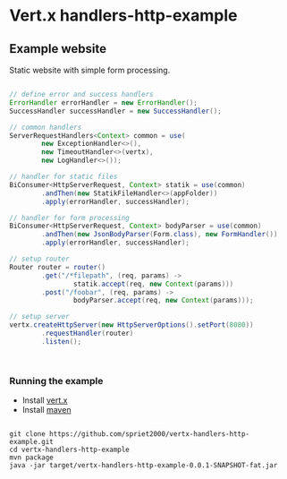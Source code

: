 # Vert.x handlers-http-example

## Example website

Static website with simple form processing.

``` java

// define error and success handlers
ErrorHandler errorHandler = new ErrorHandler();
SuccessHandler successHandler = new SuccessHandler();

// common handlers
ServerRequestHandlers<Context> common = use(
        new ExceptionHandler<>(),
        new TimeoutHandler<>(vertx),
        new LogHandler<>());

// handler for static files
BiConsumer<HttpServerRequest, Context> statik = use(common)
        .andThen(new StatikFileHandler<>(appFolder))
        .apply(errorHandler, successHandler);

// handler for form processing
BiConsumer<HttpServerRequest, Context> bodyParser = use(common)
        .andThen(new JsonBodyParser(Form.class), new FormHandler())
        .apply(errorHandler, successHandler);

// setup router
Router router = router()
        .get("/*filepath", (req, params) ->
                statik.accept(req, new Context(params)))
        .post("/foobar", (req, params) ->
                bodyParser.accept(req, new Context(params)));

// setup server
vertx.createHttpServer(new HttpServerOptions().setPort(8080))
        .requestHandler(router)
        .listen();

                
```

### Running the example

* Install [vert.x](http://vert-x3.github.io)
* Install [maven](http://maven.apache.org)

```

git clone https://github.com/spriet2000/vertx-handlers-http-example.git
cd vertx-handlers-http-example
mvn package
java -jar target/vertx-handlers-http-example-0.0.1-SNAPSHOT-fat.jar

```
